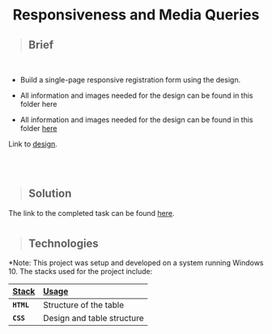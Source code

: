 <div align=center>
<h1>Responsiveness and Media Queries</h1>
</div>


>## Brief

    
<br>

- Build a single-page responsive registration form using the design.

- All information and images needed for the design can be found in this folder here

- All information and images needed for the design can be found in this folder [here](https://drive.google.com/drive/folders/1QN4U7u0pJ4yzNqcmRGo8JnoIDowZHY-O?usp=sharing)

Link to [design](https://res.cloudinary.com/dz209s6jk/image/upload/q_auto:good,w_900/Challenges/cbyamvcsyhwlvnlelr5n.jpg).

<br>



<br>


>## Solution

The link to the completed task can be found [here](https://pauline-banye.github.io/FE-reg-form/).


#
> ## Technologies

<p align="justify">
*Note: This project was setup and developed on a system running Windows 10. The stacks used for the project include:
</p>

| <b><u>Stack</u></b>          | <b><u>Usage</u></b>   |
| :--------------------------- | :-------------------- |
| **`HTML`**             | Structure of the table |
| **`CSS`**               | Design and table structure  |
